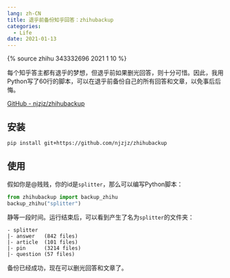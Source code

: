 ```yaml
---
lang: zh-CN
title: 退乎前备份知乎回答：zhihubackup
categories:
  - Life
date: 2021-01-13
---
```

{% source zhihu 343332696 2021 1 10 %}

每个知乎答主都有退乎的梦想，但退乎前如果删光回答，则十分可惜。因此，我用Python写了60行的脚本，可以在退乎前备份自己的所有回答和文章，以免事后后悔。

[GitHub - njzjz/zhihubackup](https://github.com/njzjz/zhihubackup)

## 安装

```sh
pip install git+https://github.com/njzjz/zhihubackup
```

## 使用

假如你是@贱贱，你的id是`splitter`，那么可以编写Python脚本：

```python
from zhihubackup import backup_zhihu
backup_zhihu("splitter")
```

静等一段时间。运行结束后，可以看到产生了名为`splitter`的文件夹：
```
- splitter
|- answer   (842 files)
|- article  (101 files)
|- pin      (3214 files)
|- question (57 files)

```
备份已经成功，现在可以删光回答和文章了。

